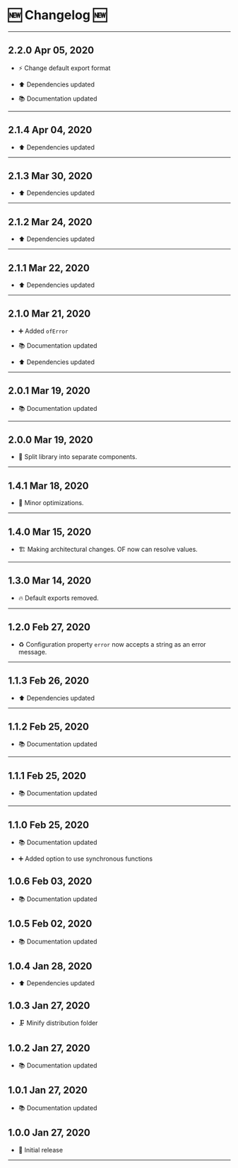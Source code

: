 # 🆕 Changelog 🆕

---

## 2.2.0 Apr 05, 2020

-   ⚡️ Change default export format

-   ⬆️ Dependencies updated

-   📚 Documentation updated

---

## 2.1.4 Apr 04, 2020

-   ⬆️ Dependencies updated

---

## 2.1.3 Mar 30, 2020

-   ⬆️ Dependencies updated

---

## 2.1.2 Mar 24, 2020

-   ⬆️ Dependencies updated

---

## 2.1.1 Mar 22, 2020

-   ⬆️ Dependencies updated

---

## 2.1.0 Mar 21, 2020

-   ➕ Added `ofError`

-   📚 Documentation updated

-   ⬆️ Dependencies updated

---

## 2.0.1 Mar 19, 2020

-   📚 Documentation updated

---

## 2.0.0 Mar 19, 2020

-   🐎️ Split library into separate components.

---

## 1.4.1 Mar 18, 2020

-   🐎️ Minor optimizations.

---

## 1.4.0 Mar 15, 2020

-   🏗️️ Making architectural changes. OF now can resolve values.

---

## 1.3.0 Mar 14, 2020

-   🔥️ Default exports removed.

---

## 1.2.0 Feb 27, 2020

-   ♻️ Configuration property `error` now accepts a string as an error message.

---

## 1.1.3 Feb 26, 2020

-   ⬆️ Dependencies updated

---

## 1.1.2 Feb 25, 2020

-   📚 Documentation updated

---

## 1.1.1 Feb 25, 2020

-   📚 Documentation updated

---

## 1.1.0 Feb 25, 2020

-   📚 Documentation updated

-   ➕ Added option to use synchronous functions

## 1.0.6 Feb 03, 2020

-   📚 Documentation updated

## 1.0.5 Feb 02, 2020

-   📚 Documentation updated

## 1.0.4 Jan 28, 2020

-   ⬆️ Dependencies updated

## 1.0.3 Jan 27, 2020

-   🗜️ Minify distribution folder

## 1.0.2 Jan 27, 2020

-   📚 Documentation updated

## 1.0.1 Jan 27, 2020

-   📚 Documentation updated

## 1.0.0 Jan 27, 2020

-   🎉 Initial release

---
